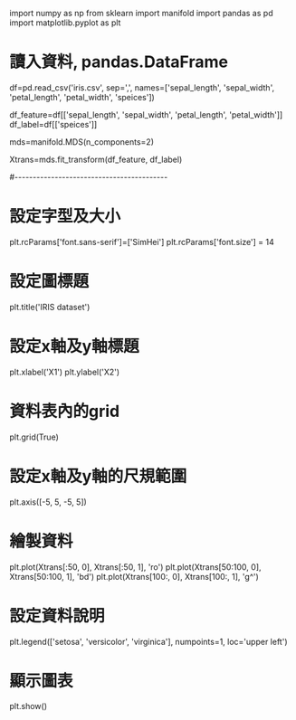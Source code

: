 import numpy as np
from sklearn import manifold
import pandas as pd
import matplotlib.pyplot as plt

# 讀入資料, pandas.DataFrame
df=pd.read_csv('iris.csv', 
	sep=',', 
	names=['sepal_length', 'sepal_width', 'petal_length', 'petal_width', 'speices'])

df_feature=df[['sepal_length', 'sepal_width', 'petal_length', 'petal_width']]
df_label=df[['speices']]

mds=manifold.MDS(n_components=2)

Xtrans=mds.fit_transform(df_feature, df_label)

#------------------------------------------

# 設定字型及大小
plt.rcParams['font.sans-serif']=['SimHei']
plt.rcParams['font.size'] = 14

# 設定圖標題
plt.title('IRIS dataset')

# 設定x軸及y軸標題
plt.xlabel('X1')
plt.ylabel('X2')

# 資料表內的grid
plt.grid(True)

# 設定x軸及y軸的尺規範圍
plt.axis([-5, 5, -5, 5])

# 繪製資料
plt.plot(Xtrans[:50, 0], Xtrans[:50, 1], 'ro')
plt.plot(Xtrans[50:100, 0], Xtrans[50:100, 1], 'bd')
plt.plot(Xtrans[100:, 0], Xtrans[100:, 1], 'g^')

# 設定資料說明
plt.legend(['setosa', 'versicolor', 'virginica'], numpoints=1, loc='upper left')

# 顯示圖表
plt.show()
